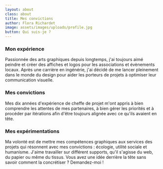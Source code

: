 ```yaml
---
layout: about
class: about
title: Mes convictions
author: Flora Richardet
image: assets/images/uploads/profile.jpg
button: Qui suis-je ?
---
```

### Mon expérience

Passionnée des arts graphiques depuis longtemps, j'ai toujours aimé peindre et créer des affiches et logos pour les associations et évènements locaux. Après une carrière en ingénérie, j'ai décidé de me lancer pleinement dans le monde du design pour aider les porteurs de projets à optimiser leur communication visuelle.

### Mes convictions

Mes dix années d'expérience de cheffe de projet m'ont appris à bien comprendre les attentes de mes partenaires, à bien gérer les priorités et à procéder par itérations afin d'être toujours alignée avec ce qu'ils avaient en tête.

### Mes expérimentations

Ma volonté est de mettre mes compétences graphiques aux services des projets qui résonnent avec mes convictions : écologie, utilité sociale et humanisme. J'aime travailler sur différent supports, qu'il s'agisse du web, du papier ou même du tissus. Vous avez une idée derrière la tête sans savoir comment la concrétiser ? Demandez-moi !
